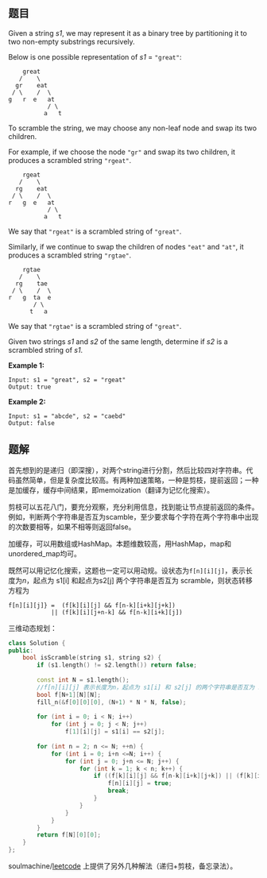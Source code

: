 ## 题目

Given a string *s1*, we may represent it as a binary tree by partitioning it to two non-empty substrings recursively.

Below is one possible representation of *s1* = `"great"`:

```
    great
   /    \
  gr    eat
 / \    /  \
g   r  e   at
           / \
          a   t
```

To scramble the string, we may choose any non-leaf node and swap its two children.

For example, if we choose the node `"gr"` and swap its two children, it produces a scrambled string `"rgeat"`.

```
    rgeat
   /    \
  rg    eat
 / \    /  \
r   g  e   at
           / \
          a   t
```

We say that `"rgeat"` is a scrambled string of `"great"`.

Similarly, if we continue to swap the children of nodes `"eat"` and `"at"`, it produces a scrambled string `"rgtae"`.

```
    rgtae
   /    \
  rg    tae
 / \    /  \
r   g  ta  e
       / \
      t   a
```

We say that `"rgtae"` is a scrambled string of `"great"`.

Given two strings *s1* and *s2* of the same length, determine if *s2* is a scrambled string of *s1*.

**Example 1:**

```
Input: s1 = "great", s2 = "rgeat"
Output: true
```

**Example 2:**

```
Input: s1 = "abcde", s2 = "caebd"
Output: false
```



## 题解

首先想到的是递归（即深搜），对两个string进行分割，然后比较四对字符串。代码虽然简单，但是复杂度比较高。有两种加速策略，一种是剪枝，提前返回；一种是加缓存，缓存中间结果，即memoization（翻译为记忆化搜索）。

剪枝可以五花八门，要充分观察，充分利用信息，找到能让节点提前返回的条件。例如，判断两个字符串是否互为scamble，至少要求每个字符在两个字符串中出现的次数要相等，如果不相等则返回false。

加缓存，可以用数组或HashMap。本题维数较高，用HashMap，map和unordered_map均可。

既然可以用记忆化搜索，这题也一定可以用动规。设状态为`f[n][i][j]`，表示长度为$n$，起点为 s1[i] 和起点为s2[j] 两个字符串是否互为 scramble，则状态转移方程为

```
f[n][i][j]} =  (f[k][i][j] && f[n-k][i+k][j+k]) 
            || (f[k][i][j+n-k] && f[n-k][i+k][j])
```

三维动态规划：

```cpp
class Solution {
public:
    bool isScramble(string s1, string s2) {
        if (s1.length() != s2.length()) return false;
        
        const int N = s1.length();
        //f[n][i][j] 表示长度为n，起点为 s1[i] 和 s2[j] 的两个字符串是否互为 scramble
        bool f[N+1][N][N];
        fill_n(&f[0][0][0], (N+1) * N * N, false);
        
        for (int i = 0; i < N; i++)
            for (int j = 0; j < N; j++)
                f[1][i][j] = s1[i] == s2[j];
        
        for (int n = 2; n <= N; ++n) {
            for (int i = 0; i+n <=N; i++) {
                for (int j = 0; j+n <= N; j++) {
                    for (int k = 1; k < n; k++) {
                        if ((f[k][i][j] && f[n-k][i+k][j+k]) || (f[k][i][j+n-k] && f[n-k][i+k][j])) {
                            f[n][i][j] = true;
                            break;
                        }
                    }
                }
            }
        }
        return f[N][0][0];
    }
};  
```

soulmachine/[leetcode](https://github.com/soulmachine/leetcode) 上提供了另外几种解法（递归+剪枝，备忘录法）。
